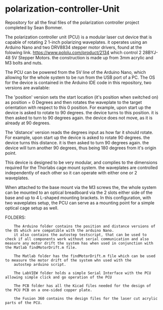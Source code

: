 # polarization-controller-Unit
Repository for all the final files of the polarization controller project completed by Sean Bommer.

The polarization controller unit (PCU) is a modular laser cut device that is capable of rotating 2 1-inch polarizing waveplates.
it operates using an Arduino Nano and two DRV8834 stepper motor drivers, found at the folowing link.
https://www.pololu.com/product/2134
which control 2 28BYJ-48 5V Stepper Motors.
the construction is made up from 3mm acrylic and M3 bolts and nuts.

The PCU can be powered from the 5V line of the Arduino Nano, which allowing for the whole system to be run from the USB port of a PC.
The OS for the device is contained in the Arduino IDE code in this repository, two versions are available:
  
  The 'position' version sets the start location (it's position when switched on) as position = 0 Degrees and then rotates the waveplate     to  the target orientation with respect to this 0 position. For example, upon start up the device is asked to rotate to 90 degrees. the   device turns to this position. it is then asked to turn to 90 degrees again. the device does not move, as it is already at 90 degrees.
  
  The 'distance' version reads the degrees input as how far it should rotate. For example, upon start up the device is asked to rotate 90   degrees. the device turns this distance. it is then asked to turn 90 degrees again. the device will turn another 90 degrees, thus being   180 degrees from it's origin point.
  
This device is designed to be very modular, and complies to the dimensions required for the Thorlabs cage mount system. the waveplates are controlled independently of each other so it can operate with either one or 2 waveplates. 

When attached to the base mount via the M3 screws the, the whole system can be mounted to an optical breadboard via the 2 slots either side of the base and up to 4 L-shaped mounting brackets. In this configuration, with two waveplates setup, the PCU can serve as a mounting point for a simple optical cage setup as well.

FOLDERS:
        
        The Arduino folder contains the position and distance versions of the OS which are compatible with the arduino Nano.
        it also contains the autostep testscript, that can be used to check if all components work without serial communication and also         measure any motor drift the system has when used in conjunction with the Matlab findMotorDrift.m file.
        
        The Matlab folder has the findMotorDrift.m file which can be used to measure the motor drift of the system whn used with the
        autostep arduino script.
        
        The LabVIEW folder holds a simple Serial Interface with the PCU allowing simple click and go operation of the PCU

        The PCB folder has all the Kicad files needed for the design of the PCU PCB on a one-sided copper plate.

        the Fusion 360 contains the design files for the laser cut acrylic parts of the PCU.
